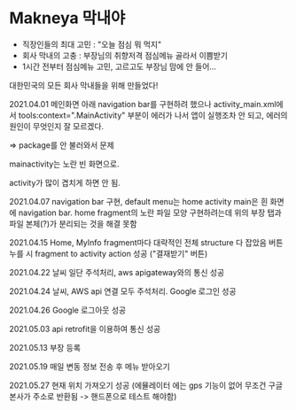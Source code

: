# Makneya 막내야
- 직장인들의 최대 고민 : "오늘 점심 뭐 먹지"
- 회사 막내의 고충 : 부장님의 취향저격 점심메뉴 골라서 이쁨받기
- 1시간 전부터 점심메뉴 고민, 고르고도 부장님 맘에 안 들어...

대한민국의 모든 회사 막내들을 위해 만들었다!

2021.04.01 
메인화면 아래 navigation bar를 구현하려 했으나
activity_main.xml에서 tools:context=".MainActivity" 부분이 에러가 나서 앱이 실행조차 안 되고,
에러의 원인이 무엇인지 잘 모르겠다.

=> package를 안 불러와서 문제

mainactivity는 노란 빈 화면으로.

activity가 많이 겹치게 하면 안 됨.

2021.04.07
navigation bar 구현, default menu는 home
activity main은 흰 화면에 navigation bar.
home fragment의 노란 파일 모양 구현하려는데 위의 부장 탭과 파일 본체(?)가 분리되는 것을 해결 못함

2021.04.15
Home, MyInfo fragment마다 대략적인 전체 structure 다 잡았음
버튼 누를 시 fragment to activity action 성공 ("결재받기" 버튼)

2021.04.22
날씨 일단 주석처리, aws apigateway와의 통신 성공

2021.04.24
날씨, AWS api 연결 모두 주석처리. Google 로그인 성공

2021.04.26
Google 로그아웃 성공

2021.05.03
api retrofit을 이용하여 통신 성공

2021.05.13
부장 등록 

2021.05.19
매일 변동 정보 전송 후 메뉴 받아오기 

2021.05.27
현재 위치 가져오기 성공
(에뮬레이터 에는 gps 기능이 없어 무조건 구글 본사가 주소로 반환됨 -> 핸드폰으로 테스트 해야함)
